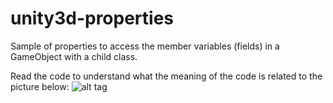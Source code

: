 # unity3d-properties
Sample of properties to access the member variables (fields) in a GameObject with a child class.

Read the code to understand what the meaning of the code is related to the picture below:
![alt tag](https://cloud.githubusercontent.com/assets/9315769/19303324/7af438fe-9068-11e6-98dc-7445bf376524.gif)
